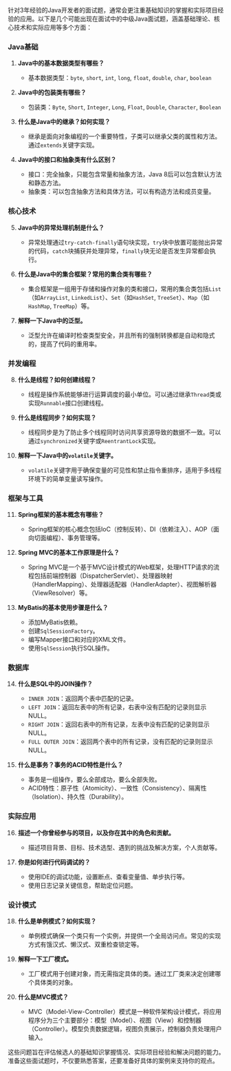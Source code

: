 针对3年经验的Java开发者的面试题，通常会更注重基础知识的掌握和实际项目经验的应用。以下是几个可能出现在面试中的中级Java面试题，涵盖基础理论、核心技术和实际应用等多个方面：

### Java基础

1. **Java中的基本数据类型有哪些？**
    - 基本数据类型：`byte`, `short`, `int`, `long`, `float`, `double`, `char`, `boolean`

2. **Java中的包装类有哪些？**
    - 包装类：`Byte`, `Short`, `Integer`, `Long`, `Float`, `Double`, `Character`, `Boolean`

3. **什么是Java中的继承？如何实现？**
    - 继承是面向对象编程的一个重要特性，子类可以继承父类的属性和方法。通过`extends`关键字实现。

4. **Java中的接口和抽象类有什么区别？**
    - 接口：完全抽象，只能包含常量和抽象方法，Java 8后可以包含默认方法和静态方法。
    - 抽象类：可以包含抽象方法和具体方法，可以有构造方法和成员变量。

### 核心技术

5. **Java中的异常处理机制是什么？**
    - 异常处理通过`try-catch-finally`语句块实现，`try`块中放置可能抛出异常的代码，`catch`块捕获并处理异常，`finally`块无论是否发生异常都会执行。

6. **什么是Java中的集合框架？常用的集合类有哪些？**
    - 集合框架是一组用于存储和操作对象的类和接口，常用的集合类包括`List`（如`ArrayList`, `LinkedList`）、`Set`（如`HashSet`, `TreeSet`）、`Map`（如`HashMap`, `TreeMap`）等。

7. **解释一下Java中的泛型。**
    - 泛型允许在编译时检查类型安全，并且所有的强制转换都是自动和隐式的，提高了代码的重用率。

### 并发编程

8. **什么是线程？如何创建线程？**
    - 线程是操作系统能够进行运算调度的最小单位。可以通过继承`Thread`类或实现`Runnable`接口创建线程。

9. **什么是线程同步？如何实现？**
    - 线程同步是为了防止多个线程同时访问共享资源导致的数据不一致。可以通过`synchronized`关键字或`ReentrantLock`实现。

10. **解释一下Java中的`volatile`关键字。**
    - `volatile`关键字用于确保变量的可见性和禁止指令重排序，适用于多线程环境下的简单变量读写操作。

### 框架与工具

11. **Spring框架的基本概念有哪些？**
    - Spring框架的核心概念包括IoC（控制反转）、DI（依赖注入）、AOP（面向切面编程）、事务管理等。

12. **Spring MVC的基本工作原理是什么？**
    - Spring MVC是一个基于MVC设计模式的Web框架，处理HTTP请求的流程包括前端控制器（DispatcherServlet）、处理器映射（HandlerMapping）、处理器适配器（HandlerAdapter）、视图解析器（ViewResolver）等。

13. **MyBatis的基本使用步骤是什么？**
    - 添加MyBatis依赖。
    - 创建`SqlSessionFactory`。
    - 编写Mapper接口和对应的XML文件。
    - 使用`SqlSession`执行SQL操作。

### 数据库

14. **什么是SQL中的JOIN操作？**
    - `INNER JOIN`：返回两个表中匹配的记录。
    - `LEFT JOIN`：返回左表中的所有记录，右表中没有匹配的记录则显示NULL。
    - `RIGHT JOIN`：返回右表中的所有记录，左表中没有匹配的记录则显示NULL。
    - `FULL OUTER JOIN`：返回两个表中的所有记录，没有匹配的记录则显示NULL。

15. **什么是事务？事务的ACID特性是什么？**
    - 事务是一组操作，要么全部成功，要么全部失败。
    - ACID特性：原子性（Atomicity）、一致性（Consistency）、隔离性（Isolation）、持久性（Durability）。

### 实际应用

16. **描述一个你曾经参与的项目，以及你在其中的角色和贡献。**
    - 描述项目背景、目标、技术选型、遇到的挑战及解决方案，个人贡献等。

17. **你是如何进行代码调试的？**
    - 使用IDE的调试功能，设置断点、查看变量值、单步执行等。
    - 使用日志记录关键信息，帮助定位问题。

### 设计模式

18. **什么是单例模式？如何实现？**
    - 单例模式确保一个类只有一个实例，并提供一个全局访问点。常见的实现方式有饿汉式、懒汉式、双重检查锁定等。

19. **解释一下工厂模式。**
    - 工厂模式用于创建对象，而无需指定具体的类。通过工厂类来决定创建哪个具体类的对象。

20. **什么是MVC模式？**
    - MVC（Model-View-Controller）模式是一种软件架构设计模式，将应用程序分为三个主要部分：模型（Model）、视图（View）和控制器（Controller）。模型负责数据逻辑，视图负责展示，控制器负责处理用户输入。

这些问题旨在评估候选人的基础知识掌握情况、实际项目经验和解决问题的能力。准备这些面试题时，不仅要熟悉答案，还要准备好具体的案例来支持你的观点。